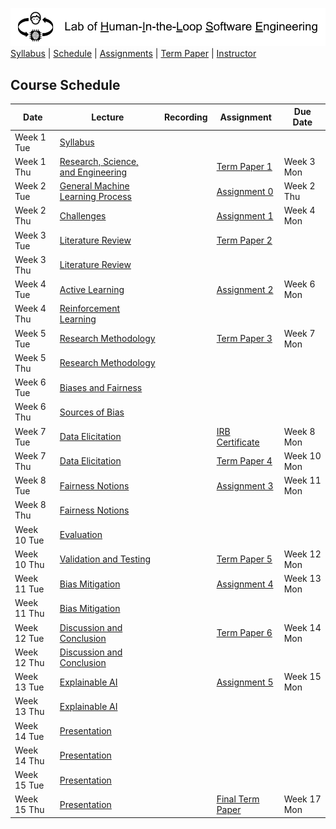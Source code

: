 [<img width=900 src="img/title.png?raw=yes">](README.md)   
[Syllabus](README.md) |
[Schedule](schedule.md) |
[Assignments](assignments/README.md) |
[Term Paper](termpaper/README.md) |
[Instructor](http://zhe-yu.github.io) 

## Course Schedule

| Date | Lecture                                                                                                                                      | Recording | Assignment                        | Due Date |
|------|----------------------------------------------------------------------------------------------------------------------------------------------|-----------|-----------------------------------|----------|
| Week 1 Tue     | [Syllabus](README.md)                                                                                                                        |           |                                   |          |
|   Week 1 Thu   | [Research, Science, and Engineering](https://docs.google.com/presentation/d/1tbPW2XRcJ_D0FbS3BDCk2vG8HXcbf7v0BWF_epRR8_E)                    |           | [Term Paper 1](termpaper/TP1.md)                    |    Week 3 Mon      |
|   Week 2 Tue   | [General Machine Learning Process](https://docs.google.com/presentation/d/1HUm9mzVIxVper2thIydd0HuerJ__3mpE9m0jtNg0kig)                      |           | [Assignment 0](assignments/A0.md) |     Week 2 Thu     |
|   Week 2 Thu   | [Challenges](https://docs.google.com/presentation/d/15gUTtK6opUq3f4tbmv-b1gscQH2vxZ8wUewFeZQoavw) |           | [Assignment 1](assignments/A1.md) |     Week 4 Mon     |
|   Week 3 Tue   | [Literature Review](https://docs.google.com/presentation/d/1G5nPLcNzGhsnqB-Rbl3ZdsLs5acnvgDe4geS-bzqRQw)                                     |           | [Term Paper 2](termpaper/TP2.md)                    |          |Week 5 Mon
|   Week 3 Thu   | [Literature Review](https://docs.google.com/presentation/d/1G5nPLcNzGhsnqB-Rbl3ZdsLs5acnvgDe4geS-bzqRQw)                                     |           |                                   |          |
|  Week 4 Tue    | [Active Learning](https://docs.google.com/presentation/d/1CvdS3f3xWImJrWN5zkVmd52BYrckZQTzcXuEo64dzeU)                                       |           | [Assignment 2](assignments/A2.md) |      Week 6 Mon    |
|   Week 4 Thu   | [Reinforcement Learning](https://docs.google.com/presentation/d/1RA2igDERJHV3jxKRAPZsVdPRfcF9qwVCY9DfiQHAvIE)                                |           |                                   |          |
|    Week 5 Tue  | [Research Methodology](https://docs.google.com/presentation/d/1AmxePSOy08vpb0zoMZzdJHxg4CtD3GiiTmjWT4TaWbE)                                  |           | [Term Paper 3](termpaper/TP3.md)                   |    Week 7 Mon      |
|   Week 5 Thu   | [Research Methodology](https://docs.google.com/presentation/d/1AmxePSOy08vpb0zoMZzdJHxg4CtD3GiiTmjWT4TaWbE)                                  |           |                                   |          |
|    Week 6 Tue  | [Biases and Fairness](https://docs.google.com/presentation/d/1NE6PUMbTFBiUEoOoKBcTezcGyLXvGeXY7lgi2vC6pjQ)                                   |           |                                   |          |
|   Week 6 Thu   | [Sources of Bias](https://docs.google.com/presentation/d/100PeszPCTYa-L9J8p1ae5ZXTUMepV3YkzwOq4IvLDL8)                                       |           |                                   |          |
|   Week 7 Tue   | [Data Elicitation](https://docs.google.com/presentation/d/1fxACtYVEzFBR1Ydku6Dh4a86-L0U1dpdmWI6AEiCKcg)                                      |           |           [IRB Certificate](termpaper/IRB.md)          |      Week 8 Mon    |
|   Week 7 Thu   | [Data Elicitation](https://docs.google.com/presentation/d/1fxACtYVEzFBR1Ydku6Dh4a86-L0U1dpdmWI6AEiCKcg)                                      |           |     [Term Paper 4](termpaper/TP4.md)                              |     Week 10 Mon     |
|    Week 8 Tue  | [Fairness Notions](https://docs.google.com/presentation/d/1QgyyMQRPQf61e2Tb-CF0URgyvMMc4H04RMMIjxhb6oQ)                                      |           | [Assignment 3](assignments/A3.md) |      Week 11 Mon    |
|   Week 8 Thu   | [Fairness Notions](https://docs.google.com/presentation/d/1QgyyMQRPQf61e2Tb-CF0URgyvMMc4H04RMMIjxhb6oQ)                                      |           |                                   |          |
|   Week 10 Tue   | [Evaluation](https://docs.google.com/presentation/d/1Ky57EmJNQF7jwr0tpt_5D4XNasSu5aEwXTu_dj6GY3w)                                            |           |                                   |          |
|   Week 10 Thu   | [Validation and Testing](https://docs.google.com/presentation/d/1d3DlJlJyZX-RjOje_3p2LyapwACIOs_3mvaNk5teSaE)                                |           | [Term Paper 5](termpaper/TP5.md)                    |     Week 12 Mon     |
|   Week 11 Tue   | [Bias Mitigation](https://docs.google.com/presentation/d/1cWY9n9KgArd98tNntKK4ULZmhluEgpghZyRWN0g8z-0)                                       |           | [Assignment 4](assignments/A4.md) |    Week 13 Mon      |
|   Week 11 Thu   | [Bias Mitigation](https://docs.google.com/presentation/d/1cWY9n9KgArd98tNntKK4ULZmhluEgpghZyRWN0g8z-0)                                       |           |                                   |          |
|   Week 12 Tue   | [Discussion and Conclusion](https://docs.google.com/presentation/d/10Jab3YQPEH1y_wCTjQRHbirkf8AsRtqn_DxIUmruGNA)                             |           | [Term Paper 6](termpaper/TP6.md)                   |    Week 14 Mon      |
|   Week 12 Thu   | [Discussion and Conclusion](https://docs.google.com/presentation/d/10Jab3YQPEH1y_wCTjQRHbirkf8AsRtqn_DxIUmruGNA)                             |           |                                   |          |
|   Week 13 Tue   | [Explainable AI](https://docs.google.com/presentation/d/1Z_RjtgSsoByNgtD7bY6pHzu5tj7GYFb5ZR-WzNidytc)                                        |           | [Assignment 5](assignments/A5.md) |   Week 15 Mon       |
|   Week 13 Thu   | [Explainable AI](https://docs.google.com/presentation/d/1Z_RjtgSsoByNgtD7bY6pHzu5tj7GYFb5ZR-WzNidytc)                                        |           |                                   |          |
|  Week 14 Tue    | [Presentation](termpaper/Presentation.md)                                                                                                      |           |                                   |          |
|  Week 14 Thu    | [Presentation](termpaper/Presentation.md)                                                                                                       |           |                                   |          |
|   Week 15 Tue   | [Presentation](termpaper/Presentation.md)                                                                                                       |           |                                   |          |
|   Week 15 Thu   | [Presentation](termpaper/Presentation.md)                                                                                                       |           |              [Final Term Paper](termpaper/TPF.md)                     |     Week 17 Mon     |
